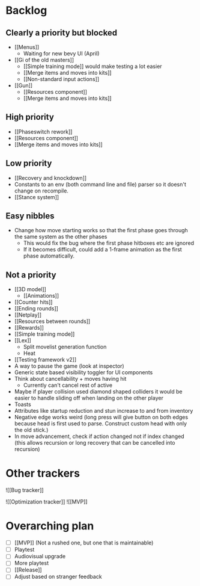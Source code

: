 # Backlog
## Clearly a priority but blocked
- [[Menus]]
	- Waiting for new bevy UI (April)
- [[Gi of the old masters]]
	- [[Simple training mode]] would make testing a lot easier
	- [[Merge items and moves into kits]]
	- [[Non-standard input actions]]
- [[Gun]]
	- [[Resources component]]
	- [[Merge items and moves into kits]]

## High priority
- [[Phaseswitch rework]]
- [[Resources component]]
- [[Merge items and moves into kits]]

## Low priority
- [[Recovery and knockdown]]
- Constants to an env (both command line and file) parser so it doesn't change on recompile.
- [[Stance system]]

## Easy nibbles
- Change how move starting works so that the first phase goes through the same system as the other phases
	- This would fix the bug where the first phase hitboxes etc are ignored
	- If it becomes difficult, could add a 1-frame animation as the first phase automatically.

## Not a priority
- [[3D model]]
	- [[Animations]]
- [[Counter hits]]
- [[Ending rounds]]
- [[Netplay]]
- [[Resources between rounds]]
- [[Rewards]]
- [[Simple training mode]]
- [[Lex]]
	- Split movelist generation function
	- Heat
- [[Testing framework v2]]
- A way to pause the game (look at inspector)
- Generic state based visibility toggler for UI components
- Think about cancellability + moves having hit
	- Currently can't cancel rest of active
- Maybe if player collision used diamond shaped colliders it would be easier to handle sliding off when landing on the other player
- Toasts
- Attributes like startup reduction and stun increase to and from inventory
- Negative edge works weird (long press will give button on both edges because head is first used to parse. Construct custom head with only the old stick.)
- In move advancement, check if action changed not if index changed (this allows recursion or long recovery that can be cancelled into recursion)

# Other trackers
![[Bug tracker]]

![[Optimization tracker]]
![[MVP]]

# Overarching plan
- [ ] [[MVP]] (Not a rushed one, but one that is maintainable)
- [ ] Playtest
- [ ] Audiovisual upgrade
- [ ] More playtest
- [ ] [[Release]]
- [ ] Adjust based on stranger feedback
